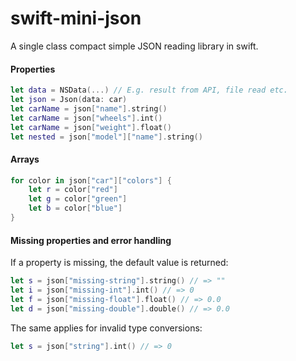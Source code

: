 swift-mini-json
===============

A single class compact simple JSON reading library in swift. 

#### Properties

```swift
let data = NSData(...) // E.g. result from API, file read etc.
let json = Json(data: car)
let carName = json["name"].string()
let carName = json["wheels"].int()
let carName = json["weight"].float()
let nested = json["model"]["name"].string()
```

#### Arrays

```swift
for color in json["car"]["colors"] {
    let r = color["red"]
    let g = color["green"]
    let b = color["blue"]
}
```

#### Missing properties and error handling
If a property is missing, the default value is returned:

```swift
let s = json["missing-string"].string() // => ""
let i = json["missing-int"].int() // => 0
let f = json["missing-float"].float() // => 0.0
let d = json["missing-double"].double() // => 0.0
```

The same applies for invalid type conversions:
```swift
let s = json["string"].int() // => 0
```

